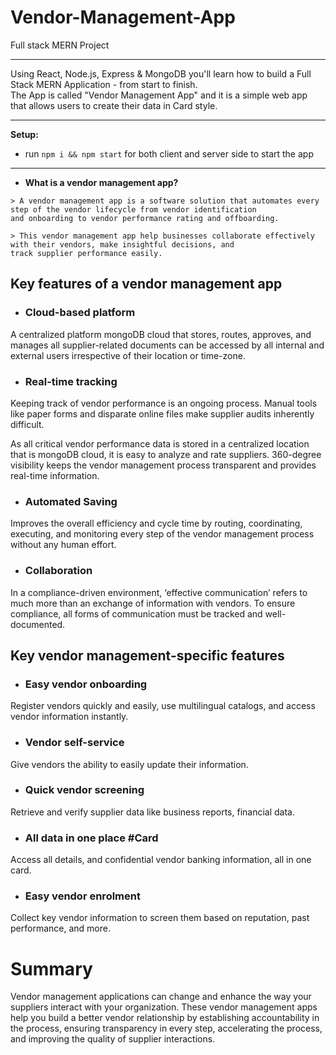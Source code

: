 
# Vendor-Management-App

Full stack MERN Project 

---

Using React, Node.js, Express & MongoDB you'll learn how to build a Full Stack MERN Application - from start to finish. <br/>
The App is called "Vendor Management App" and it is a simple web app that allows users to create their data in Card style.

---

**Setup:** 

- run `` npm i && npm start `` for both client and server side to start the app

---

- **What is a vendor management app?**
```
> A vendor management app is a software solution that automates every step of the vendor lifecycle from vendor identification 
and onboarding to vendor performance rating and offboarding. 

> This vendor management app help businesses collaborate effectively with their vendors, make insightful decisions, and 
track supplier performance easily.
```

## Key features of a vendor management app

- ### Cloud-based platform

A centralized platform mongoDB cloud that stores, routes, approves, and manages all supplier-related documents can be accessed by all internal and external users irrespective of their location or time-zone.

- ### Real-time tracking

Keeping track of vendor performance is an ongoing process. Manual tools like paper forms and disparate online files make supplier audits inherently difficult.

As all critical vendor performance data is stored in a centralized location that is mongoDB cloud, it is easy to analyze and rate suppliers. 360-degree visibility keeps the vendor management process transparent and provides real-time information.

- ### Automated Saving

Improves the overall efficiency and cycle time by routing, coordinating, executing, and monitoring every step of the vendor management process without any human effort.

- ### Collaboration

In a compliance-driven environment, ‘effective communication’ refers to much more than an exchange of information with vendors. To ensure compliance, all forms of communication must be tracked and well-documented.


## Key vendor management-specific features


- ### Easy vendor onboarding

Register vendors quickly and easily, use multilingual catalogs, and access vendor information instantly.

- ### Vendor self-service

Give vendors the ability to easily update their information.

- ### Quick vendor screening

Retrieve and verify supplier data like business reports, financial data.

- ### All data in one place #Card

Access all details, and confidential vendor banking information, all in one card.

- ### Easy vendor enrolment

Collect key vendor information to screen them based on reputation, past performance, and more.

# Summary
Vendor management applications can change and enhance the way your suppliers interact with your organization. 
These vendor management apps help you build a better vendor relationship by establishing accountability in the process, 
ensuring transparency in every step, accelerating the process, and improving the quality of supplier interactions.
